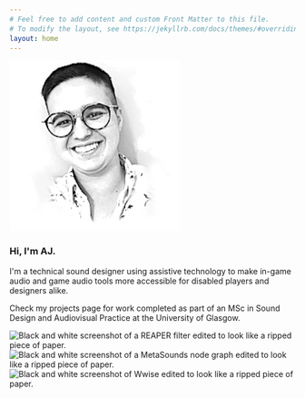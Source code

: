 ```yaml
---
# Feel free to add content and custom Front Matter to this file.
# To modify the layout, see https://jekyllrb.com/docs/themes/#overriding-theme-defaults
layout: home
---
```

<div class="main_content">
<div class="flex-container">
    <div>
    <img src="/docs/assets/ajphoto.png" 
    alt="Black and white picture of AJ, a white nonbinary person with short dark hair and glasses. Edited to look like a ripped piece of paper.">
    </div>
<div class="justify">
    <h3>Hi, I'm AJ.</h3>
    <p>I'm a technical sound designer using assistive technology to make in-game audio and game audio tools more accessible for disabled players and designers alike.</p>
    <p>Check my projects page for work completed as part of an MSc in Sound Design and Audiovisual Practice at the University of Glasgow.</p>
</div>
</div>
<div class="flex-container">
<div class="inner">
<img src="../docs/assets/eq.png"
alt="Black and white screenshot of a REAPER filter edited to look like a ripped piece of paper.">
</div>
<div class="inner">
<img src="../docs/assets/metasound.png"
alt="Black and white screenshot of a MetaSounds node graph edited to look like a ripped piece of paper.">
</div>
<div class="inner">
<img src="../docs/assets/wwise.png"
    alt="Black and white screenshot of Wwise edited to look like a ripped piece of paper.">
</div>
</div>
</div>